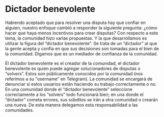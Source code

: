 # Dictador benevolente

Habiendo aceptado que para resolver una disputa hay que confiar en alguien, nuestro enfoque cambió a responder la siguiente pregunta: ¿cómo hacer que haya menos incentivos para crear disputas? Con respecto a este tema, la comunidad hizo varias propuestas. Y la que desarrollamos es utilizar la figura del “dictador benevolente”. Se trata de un “dictador” al que la gente acepta y confía en que sus decisiones son tomadas para el bien de la comunidad. Digamos que es un mediador de confianza de la comunidad.

El dictador benevolente es el creador de la comunidad, el dictador benevolente es quien puede agregar solucionadores de disputas o “solvers”. Estos son públicamente conocidos por la comunidad (nos referimos a su “username” en Telegram). La comunidad se encargará de denunciar si estos usuarios están haciendo su trabajo correctamente o no. En una comunidad donde el “dictador benevolente” seleccione correctamente a los “solvers” todo funcionará bien; en una donde el “dictador” cometa errores, sus súbditos se irán a otra comunidad o crearán una nueva. De esta manera delegamos esta responsabilidad a las comunidades.